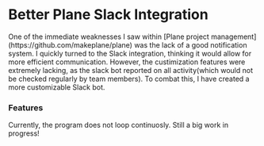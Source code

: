 <h1> Better Plane Slack Integration	</h1> 	
<p> One of the immediate weaknesses I saw within [Plane project management](https://github.com/makeplane/plane) was the lack of a good notification system. I quickly turned to the Slack integration, thinking it would allow for more efficient communication. However, the custimization features were extremely lacking, as the slack bot reported on all activity(which would not be checked regularly by team members). To combat this, I have created a more customizable Slack bot.  </p>
<h3> Features </h3>
Currently, the program does not loop continuosly. Still a big work in progress!
